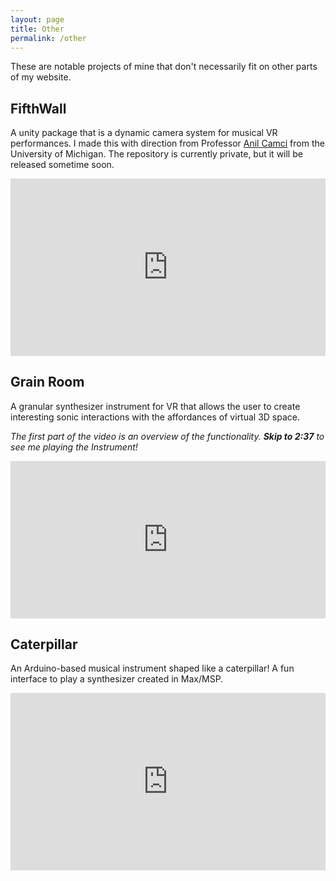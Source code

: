 ```yaml
---
layout: page
title: Other
permalink: /other
---
```


These are notable projects of mine that don't necessarily fit on other parts of my website.

## FifthWall

A unity package that is a dynamic camera system for musical VR performances. I made this with direction from Professor [Anil Camci](https://anilcamci.github.io/fifthwall/) from the University of Michigan. The repository is currently private, but it will be released sometime soon.

<div style="padding:56.25% 0 0 0;position:relative;"><iframe src="https://player.vimeo.com/video/876918281?badge=0&amp;autopause=0&amp;quality_selector=1&amp;progress_bar=1&amp;player_id=0&amp;app_id=58479" frameborder="0" allow="autoplay; fullscreen; picture-in-picture" style="position:absolute;top:0;left:0;width:100%;height:100%;" title="FifthWall Showcase"></iframe></div><script src="https://player.vimeo.com/api/player.js"></script>


## Grain Room 

A granular synthesizer instrument for VR that allows the user to create interesting sonic interactions with the affordances of virtual 3D space. 

*The first part of the video is an overview of the functionality. **Skip to 2:37** to see me playing the Instrument!*

<div style="padding:50% 0 0 0;position:relative;"><iframe src="https://player.vimeo.com/video/708006811?h=b7fb5994eb&amp;badge=0&amp;autopause=0&amp;player_id=0&amp;app_id=58479" frameborder="0" allow="autoplay; fullscreen; picture-in-picture" allowfullscreen style="position:absolute;top:0;left:0;width:100%;height:100%;" title="Grain Room"></iframe></div><script src="https://player.vimeo.com/api/player.js"></script>

## Caterpillar

An Arduino-based musical instrument shaped like a caterpillar! A fun interface to play a synthesizer created in Max/MSP.

<div style="padding:56.25% 0 0 0;position:relative;"><iframe src="https://player.vimeo.com/video/710463522?h=81487e162b&amp;badge=0&amp;autopause=0&amp;player_id=0&amp;app_id=58479" frameborder="0" allow="autoplay; fullscreen; picture-in-picture" allowfullscreen style="position:absolute;top:0;left:0;width:100%;height:100%;" title="Caterpillar doc"></iframe></div><script src="https://player.vimeo.com/api/player.js"></script>

